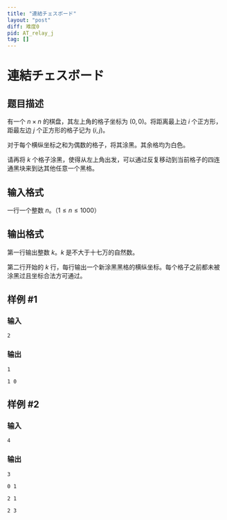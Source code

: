 ```yaml
---
title: "連結チェスボード"
layout: "post"
diff: 难度0
pid: AT_relay_j
tag: []
---
```


# 連結チェスボード

## 题目描述

有一个 $n \times n$ 的棋盘，其左上角的格子坐标为 $(0,0)$。将距离最上边 $i$ 个正方形，距最左边 $j$ 个正方形的格子记为 $(i,j)$。

对于每个横纵坐标之和为偶数的格子，将其涂黑。其余格均为白色。

请再将 $k$ 个格子涂黑，使得从左上角出发，可以通过反复移动到当前格子的四连通黑块来到达其他任意一个黑格。

## 输入格式

一行一个整数 $n$。（$1\le n\le 1000$）

## 输出格式

第一行输出整数 $k$。$k$ 是不大于十七万的自然数。

第二行开始的 $k$ 行，每行输出一个新涂黑黑格的横纵坐标。每个格子之前都未被涂黑过且坐标合法方可通过。

## 样例 #1

### 输入

```
2
```

### 输出

```
1
1 0
```

## 样例 #2

### 输入

```
4
```

### 输出

```
3
0 1
2 1
2 3
```

